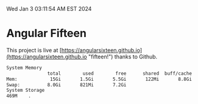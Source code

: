 Wed Jan  3 03:11:54 AM EST 2024

# Angular Fifteen


This project is live at [https://angularsixteen.github.io](https://angularsixteen.github.io "fifteen!") thanks to Github.

```bash
System Memory
               total        used        free      shared  buff/cache   available
Mem:            15Gi       1.5Gi       5.5Gi       122Mi       8.8Gi        13Gi
Swap:          8.0Gi       821Mi       7.2Gi
System Storage
469M	.
```

